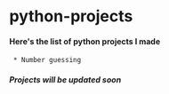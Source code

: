 # python-projects

#### Here's the list of python projects I made

     * Number guessing
     
    
    
 ##### Projects will be updated soon
